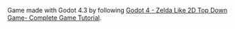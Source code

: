 Game made with Godot 4.3 by following [Godot 4 - Zelda Like 2D Top Down Game- Complete Game Tutorial](https://www.youtube.com/watch?v=UaBFRzkETK8).
